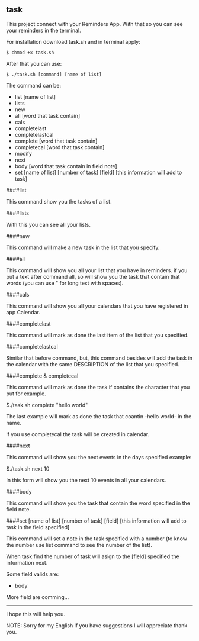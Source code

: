 task
----

This project connect with your Reminders App. With that so you can see your reminders in the terminal.

For installation download task.sh and in terminal apply:

	$ chmod +x task.sh

After that you can use:

	$ ./task.sh [command] [name of list]

The command can be:
- list [name of list]
- lists
- new
- all [word that task contain]
- cals
- completelast
- completelastcal
- complete [word that task contain]
- completecal [word that task contain] 
- modify
- next
- body [word that task contain in field note]
- set [name of list] [number of task] [field] [this information will add to task]

####list

This command show you the tasks of a list.

####lists

With this you can see all your lists.


####new 

This command will make a new task in the list that you specify.

####all

This command will show you all your list that you have in reminders. if you put a text after command all, so will show you the task that contain that words (you can use " for long text with spaces).

####cals

This command will show you all your calendars that you have registered in app Calendar.

####completelast

This command will mark as done the last item of the list that you specified.

####completelastcal

Similar that before command, but, this command besides will add the task in the calendar with the same
DESCRIPTION of the list that you specified.

####complete & completecal

This command will mark as done the task if contains the character that you put for example.

$./task.sh complete "hello world"

The last example will mark as done the
task that coantin -hello world- in the name.

if you use completecal the task will be created in calendar.

####next

This command will show you the next events in the days specified example:

$./task.sh next 10

In this form will show you the next 10 events in all your calendars.

####body

This command will show you the task that contain the word specified in the field note.


####set [name of list] [number of task] [field] [this information will add to task in the field specified]

This command will set a note in the task specified with a number (to know the number use list command to see the number of the list).

When task find the number of task will asign to the [field] specified the information next.

Some field valids are:
- body

More field are comming...


---

I hope this will help you.


NOTE: Sorry for my English if you have suggestions I will appreciate thank you.
